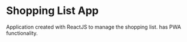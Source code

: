 # Shopping List App
 Application created with ReactJS to manage the shopping list. has PWA functionality.
